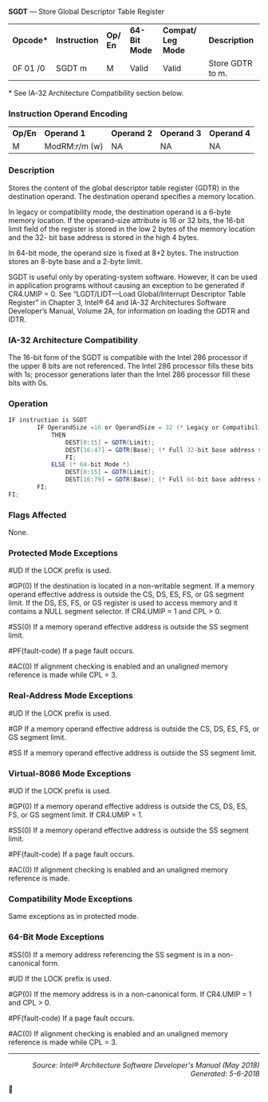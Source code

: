 <b>SGDT</b> — Store Global Descriptor Table Register
<table>
	<tr>
		<td><b>Opcode*</b></td>
		<td><b>Instruction</b></td>
		<td><b>Op/ En</b></td>
		<td><b>64-Bit Mode</b></td>
		<td><b>Compat/ Leg Mode</b></td>
		<td><b>Description</b></td>
	</tr>
	<tr>
		<td>0F 01 /0</td>
		<td>SGDT m</td>
		<td>M</td>
		<td>Valid</td>
		<td>Valid</td>
		<td>Store GDTR to m.</td>
	</tr>
</table>

\* See IA-32 Architecture Compatibility section below.

### Instruction Operand Encoding
<table>
	<tr>
		<td><b>Op/En</b></td>
		<td><b>Operand 1</b></td>
		<td><b>Operand 2</b></td>
		<td><b>Operand 3</b></td>
		<td><b>Operand 4</b></td>
	</tr>
	<tr>
		<td>M</td>
		<td>ModRM:r/m (w)</td>
		<td>NA</td>
		<td>NA</td>
		<td>NA</td>
	</tr>
</table>


### Description
Stores the content of the global descriptor table register (GDTR) in the destination operand. The destination
operand specifies a memory location.

In legacy or compatibility mode, the destination operand is a 6-byte memory location. If the operand-size attribute
is 16 or 32 bits, the 16-bit limit field of the register is stored in the low 2 bytes of the memory location and the 32-
bit base address is stored in the high 4 bytes.

In 64-bit mode, the operand size is fixed at 8+2 bytes. The instruction stores an 8-byte base and a 2-byte limit.

SGDT is useful only by operating-system software. However, it can be used in application programs without causing
an exception to be generated if CR4.UMIP = 0. See “LGDT/LIDT—Load Global/Interrupt Descriptor Table Register”
in Chapter 3, Intel® 64 and IA-32 Architectures Software Developer’s Manual, Volume 2A, for information on
loading the GDTR and IDTR.

### IA-32 Architecture Compatibility

The 16-bit form of the SGDT is compatible with the Intel 286 processor if the upper 8 bits are not referenced. The
Intel 286 processor fills these bits with 1s; processor generations later than the Intel 286 processor fill these bits
with 0s.

### Operation

```java
IF instruction is SGDT
        IF OperandSize =16 or OperandSize = 32 (* Legacy or Compatibility Mode *)
            THEN 
                DEST[0:15] ← GDTR(Limit);
                DEST[16:47] ← GDTR(Base); (* Full 32-bit base address stored *)
                FI;
            ELSE (* 64-bit Mode *)
                DEST[0:15] ← GDTR(Limit);
                DEST[16:79] ← GDTR(Base); (* Full 64-bit base address stored *)
        FI; 
FI;
```
### Flags Affected

None.

### Protected Mode Exceptions
<p>#UD
If the LOCK prefix is used.
<p>#GP(0)
If the destination is located in a non-writable segment.
If a memory operand effective address is outside the CS, DS, ES, FS, or GS segment limit.
If the DS, ES, FS, or GS register is used to access memory and it contains a NULL segment
selector.
If CR4.UMIP = 1 and CPL > 0.
<p>#SS(0)
If a memory operand effective address is outside the SS segment limit.
<p>#PF(fault-code)
If a page fault occurs.
<p>#AC(0)
If alignment checking is enabled and an unaligned memory reference is made while CPL = 3.

### Real-Address Mode Exceptions

<p>#UD
If the LOCK prefix is used.
<p>#GP
If a memory operand effective address is outside the CS, DS, ES, FS, or GS segment limit.
<p>#SS
If a memory operand effective address is outside the SS segment limit.

### Virtual-8086 Mode Exceptions

<p>#UD
If the LOCK prefix is used.
<p>#GP(0)
If a memory operand effective address is outside the CS, DS, ES, FS, or GS segment limit.
If CR4.UMIP = 1.
<p>#SS(0)
If a memory operand effective address is outside the SS segment limit.
<p>#PF(fault-code)
If a page fault occurs.
<p>#AC(0)
If alignment checking is enabled and an unaligned memory reference is made.

### Compatibility Mode Exceptions

Same exceptions as in protected mode.

### 64-Bit Mode Exceptions

<p>#SS(0)
If a memory address referencing the SS segment is in a non-canonical form.
<p>#UD
If the LOCK prefix is used.
<p>#GP(0)
If the memory address is in a non-canonical form.
If CR4.UMIP = 1 and CPL > 0.
<p>#PF(fault-code)
If a page fault occurs.
<p>#AC(0)
If alignment checking is enabled and an unaligned memory reference is made while CPL = 3.

 --- 
<p align="right"><i>Source: Intel® Architecture Software Developer's Manual (May 2018)<br>Generated: 5-6-2018</i></p>
